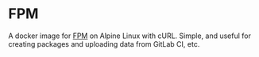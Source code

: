 FPM
===

A docker image for [FPM](https://github.com/jordansissel/fpm) on Alpine Linux with cURL. Simple, and useful for creating packages and uploading data from GitLab CI, etc.